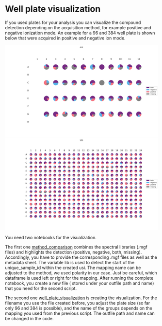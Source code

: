 # Well plate visualization

If you used plates for your analysis you can visualize the compound detection depending on the
acquisition method, for example positive and negative ionization mode. An example for a 96 and 384
well
plate is shown below that were acquired in positive and negative ion mode.

![Plate96](pictures/plate_example96.png)
![Plate384](pictures/plate_example384.png)

You need two notebooks for the visualization.

The first one [method_comparison](notebooks/comparison_positive_negative.ipynb) combines the
spectral libraries (.mgf files) and highlights the detection (positive, negative, both, missing).
Accordingly, you have to provide the corresponding .mgf files as well as the metadata sheet. The
variable lib is used to detect the start of the unique_sample_id within the created usi. The mapping
name can be adjusted to the method, we used polarity in our case. Just be careful, which dataframe
is used left or right for the mapping. After running the complete notebook, you create a new file (
stored under your outfile path and name) that you need for the second script.

The second one [well_plate_visualization](notebooks/piechart_dataframe_wellplates.ipynb) is
creating the visualization. For the filename you use the file created before, you adjust the plate
size (so far only 96 and 384 is possible), and the name of the groups depends on the mapping you
used from the previous script. The outfile path and name can be changed in the code.



